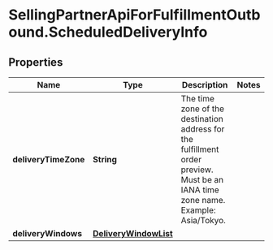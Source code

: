 # SellingPartnerApiForFulfillmentOutbound.ScheduledDeliveryInfo

## Properties
Name | Type | Description | Notes
------------ | ------------- | ------------- | -------------
**deliveryTimeZone** | **String** | The time zone of the destination address for the fulfillment order preview. Must be an IANA time zone name. Example: Asia/Tokyo. | 
**deliveryWindows** | [**DeliveryWindowList**](DeliveryWindowList.md) |  | 
